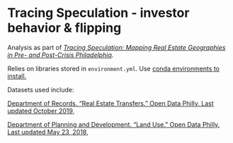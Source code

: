 # Tracing Speculation - investor behavior & flipping

Analysis as part of [*Tracing Speculation: Mapping Real Estate Geographies in Pre- and Post-Crisis Philadelphia*](https://c4sr.columbia.edu/projects/tracing-speculation). 

Relies on libraries stored in `environment.yml`. Use [conda environments to install.](https://conda.io/projects/conda/en/latest/user-guide/tasks/manage-environments.html#creating-an-environment-from-an-environment-yml-file) 



Datasets used include: 

[Department of Records. “Real Estate Transfers.” Open Data Philly. Last updated October 2019, ](https://www.opendataphilly.org/dataset/real-estate-transfers)

[Department of Planning and Development. “Land Use.” Open Data Philly. Last updated May 23, 2018, ](https://www.opendataphilly.org/dataset/land-use)